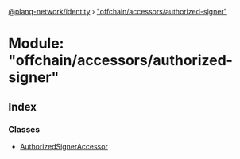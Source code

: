 [@planq-network/identity](../README.md) › ["offchain/accessors/authorized-signer"](_offchain_accessors_authorized_signer_.md)

# Module: "offchain/accessors/authorized-signer"

## Index

### Classes

* [AuthorizedSignerAccessor](../classes/_offchain_accessors_authorized_signer_.authorizedsigneraccessor.md)

